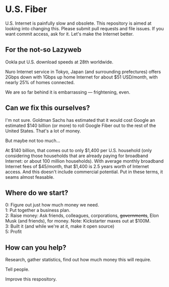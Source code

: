 U.S. Fiber
========

U.S. Internet is painfully slow and obsolete. This repository is aimed at looking into changing this. Please submit 
pull requests and file issues. If you want commit access, ask for it. Let's make the Internet better.

For the not-so Lazyweb
-----

Ookla put U.S. download speeds at 28th worldwide.

Nuro Internet service in Tokyo, Japan (and surrounding prefectures) offers 2Gbps down with 1Gbps up home Internet 
for about $51 USD/month, with nearly 25% of homes connected.

We are so far behind it is embarrassing — frightening, even.

Can *we* fix this ourselves?
-----

I'm not sure. Goldman Sachs has estimated that it would cost Google an estimated $140 billion (or more) to roll 
Google Fiber out to the rest of the United States. That's a lot of money.

But maybe not too much...

At $140 billion, that comes out to only $1,400 per U.S. household (only considering those households that are already 
paying for broadband Internet: or about 100 million households). With average monthly broadband Internet fees of 
$45/month, that $1,400 is 2.5 years worth of Internet access. And this doesn't include commercial potential. Put in 
these terms, it seams almost feasable.


Where do we start?
-----

0: Figure out just how much money we need.  
1: Put together a business plan.  
2: Raise money: Ask friends, colleagues, corporations, ~~governments~~, Elon Musk (and friends), for money. Note: Kickstarter maxes out at $100M.   
3: Built it (and while we're at it, make it open source)   
5: Profit


How can you help?
-----

Research, gather statistics, find out how much money this will require.

Tell people.

Improve this respository.
